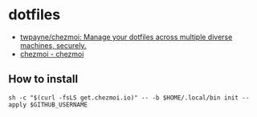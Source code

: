 # dotfiles

* [twpayne/chezmoi: Manage your dotfiles across multiple diverse machines, securely.](https://github.com/twpayne/chezmoi)
* [chezmoi - chezmoi](https://www.chezmoi.io/)

## How to install

```console
sh -c "$(curl -fsLS get.chezmoi.io)" -- -b $HOME/.local/bin init --apply $GITHUB_USERNAME
```
